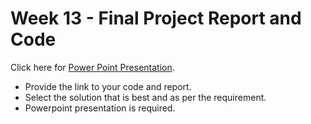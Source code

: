 # Week 13 - Final Project Report and Code

Click here for [Power Point Presentation](https://company-customer-churn-a-ehqk2n5.gamma.site/).

- Provide the link to your code and report. 
- Select the solution that is best and as per the requirement. 
- Powerpoint presentation is required.
